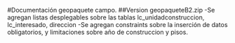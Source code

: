#Documentación geopaquete campo.
##Version geopaqueteB2.zip
-Se agregan listas desplegables sobre las tablas lc_unidadconstruccion, lc_interesado, direccion
-Se agregan constraints sobre la inserción de datos obligatorios, y limitaciones sobre año de construccion y  pisos.


